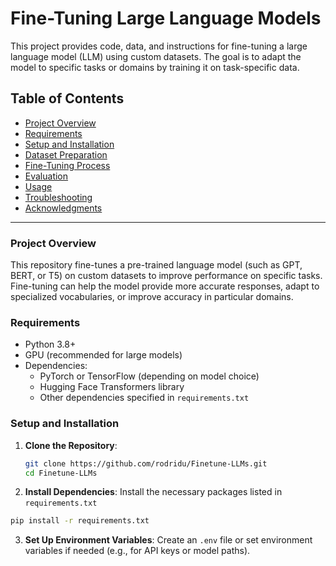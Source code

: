 # Fine-Tuning Large Language Models

This project provides code, data, and instructions for fine-tuning a large language model (LLM) using custom datasets. The goal is to adapt the model to specific tasks or domains by training it on task-specific data.

## Table of Contents

- [Project Overview](#project-overview)
- [Requirements](#requirements)
- [Setup and Installation](#setup-and-installation)
- [Dataset Preparation](#dataset-preparation)
- [Fine-Tuning Process](#fine-tuning-process)
- [Evaluation](#evaluation)
- [Usage](#usage)
- [Troubleshooting](#troubleshooting)
- [Acknowledgments](#acknowledgments)

---

### Project Overview

This repository fine-tunes a pre-trained language model (such as GPT, BERT, or T5) on custom datasets to improve performance on specific tasks. Fine-tuning can help the model provide more accurate responses, adapt to specialized vocabularies, or improve accuracy in particular domains.

### Requirements

- Python 3.8+
- GPU (recommended for large models)
- Dependencies:
  - PyTorch or TensorFlow (depending on model choice)
  - Hugging Face Transformers library
  - Other dependencies specified in `requirements.txt`

### Setup and Installation

1. **Clone the Repository**:
   ```bash
   git clone https://github.com/rodridu/Finetune-LLMs.git
   cd Finetune-LLMs

2. **Install Dependencies**:
Install the necessary packages listed in `requirements.txt`

  ```bash
  pip install -r requirements.txt
```

3. **Set Up Environment Variables**:
Create an `.env` file or set environment variables if needed (e.g., for API keys or model paths).
